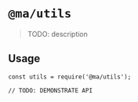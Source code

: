 # `@ma/utils`

> TODO: description

## Usage

```
const utils = require('@ma/utils');

// TODO: DEMONSTRATE API
```
